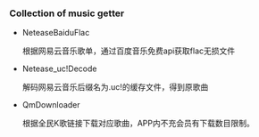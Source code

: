 ### Collection of music getter

+ NeteaseBaiduFlac

  根据网易云音乐歌单，通过百度音乐免费api获取flac无损文件

+ Netease_uc!Decode

  解码网易云音乐后缀名为.uc!的缓存文件，得到原歌曲

+ QmDownloader

  根据全民K歌链接下载对应歌曲，APP内不充会员有下载数目限制。